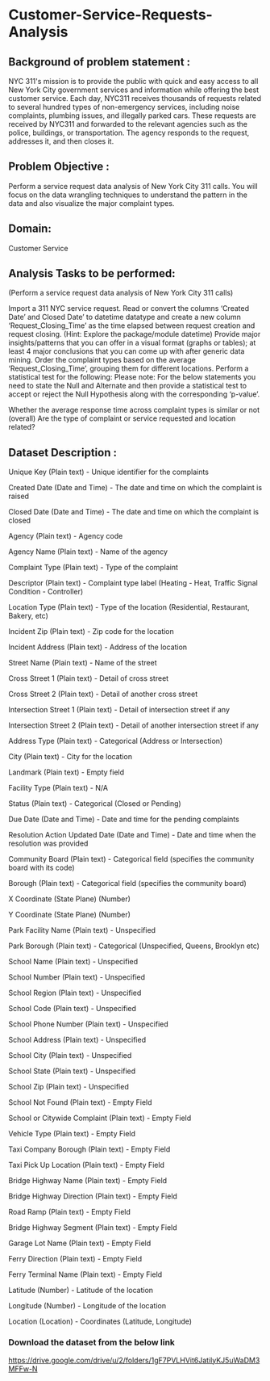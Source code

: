 # Customer-Service-Requests-Analysis

## Background of problem statement :

NYC 311's mission is to provide the public with quick and easy access to all New York City government services and information while offering the best customer service. Each day, NYC311 receives thousands of requests related to several hundred types of non-emergency services, including noise complaints, plumbing issues, and illegally parked cars. These requests are received by NYC311 and forwarded to the relevant agencies such as the police, buildings, or transportation. The agency responds to the request, addresses it, and then closes it.

## Problem Objective :

Perform a service request data analysis of New York City 311 calls. You will focus on the data wrangling techniques to understand the pattern in the data and also visualize the major complaint types.

## Domain: 
Customer Service

## Analysis Tasks to be performed:

(Perform a service request data analysis of New York City 311 calls) 

Import a 311 NYC service request.
Read or convert the columns ‘Created Date’ and Closed Date’ to datetime datatype and create a new column ‘Request_Closing_Time’ as the time elapsed between request creation and request closing. (Hint: Explore the package/module datetime)
Provide major insights/patterns that you can offer in a visual format (graphs or tables); at least 4 major conclusions that you can come up with after generic data mining.
Order the complaint types based on the average ‘Request_Closing_Time’, grouping them for different locations.
Perform a statistical test for the following:
Please note: For the below statements you need to state the Null and Alternate and then provide a statistical test to accept or reject the Null Hypothesis along with the corresponding ‘p-value’.

Whether the average response time across complaint types is similar or not (overall)
Are the type of complaint or service requested and location related?


## Dataset Description :



Unique Key	(Plain text) - Unique identifier for the complaints

Created Date	(Date and Time) - The date and time on which the complaint is raised

Closed Date	(Date and Time)  - The date and time on which the complaint is closed

Agency	(Plain text) - Agency code

Agency Name	(Plain text) - Name of the agency

Complaint Type	(Plain text) - Type of the complaint

Descriptor	(Plain text) - Complaint type label (Heating - Heat, Traffic Signal Condition - Controller)

Location Type	(Plain text) - Type of the location (Residential, Restaurant, Bakery, etc)

Incident Zip	(Plain text) - Zip code for the location

Incident Address	(Plain text) - Address of the location

Street Name	(Plain text) - Name of the street

Cross Street 1	(Plain text) - Detail of cross street

Cross Street 2	(Plain text) - Detail of another cross street

Intersection Street 1	(Plain text) - Detail of intersection street if any

Intersection Street 2	(Plain text) - Detail of another intersection street if any

Address Type	(Plain text) - Categorical (Address or Intersection)

City	(Plain text) - City for the location

Landmark	(Plain text) - Empty field

Facility Type	(Plain text) - N/A

Status	(Plain text) - Categorical (Closed or Pending)

Due Date	(Date and Time) - Date and time for the pending complaints

Resolution Action Updated Date	(Date and Time) - Date and time when the resolution was provided

Community Board	(Plain text) - Categorical field (specifies the community board with its code)

Borough	(Plain text) - Categorical field (specifies the community board)

X Coordinate	(State Plane) (Number)

Y Coordinate	(State Plane) (Number)

Park Facility Name	(Plain text) - Unspecified

Park Borough	(Plain text) - Categorical (Unspecified, Queens, Brooklyn etc)

School Name	(Plain text) - Unspecified

School Number	(Plain text)  - Unspecified

School Region	(Plain text)  - Unspecified

School Code	(Plain text)  - Unspecified

School Phone Number	(Plain text)  - Unspecified

School Address	(Plain text)  - Unspecified

School City	(Plain text)  - Unspecified

School State	(Plain text)  - Unspecified

School Zip	(Plain text)  - Unspecified

School Not Found	(Plain text)  - Empty Field

School or Citywide Complaint	(Plain text)  - Empty Field

Vehicle Type	(Plain text)  - Empty Field

Taxi Company Borough	(Plain text)  - Empty Field

Taxi Pick Up Location	(Plain text)  - Empty Field

Bridge Highway Name	(Plain text)  - Empty Field

Bridge Highway Direction	(Plain text)  - Empty Field

Road Ramp	(Plain text)  - Empty Field

Bridge Highway Segment	(Plain text)  - Empty Field

Garage Lot Name	(Plain text)  - Empty Field
 
Ferry Direction	(Plain text)  - Empty Field

Ferry Terminal Name	(Plain text)  - Empty Field

Latitude	(Number) - Latitude of the location

Longitude	(Number) - Longitude of the location

Location	(Location) - Coordinates (Latitude, Longitude)

### Download the dataset from the below link
https://drive.google.com/drive/u/2/folders/1gF7PVLHVit6JatilyKJ5uWaDM3MFFw-N
